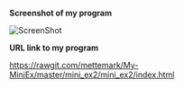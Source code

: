 **Screenshot of my program**

![ScreenShot](https://github.com/mettemark/My-MiniEx/blob/master/mini_ex3/Sk%C3%A6rmbillede%20mini_ex3.png)

**URL link to my program**

https://rawgit.com/mettemark/My-MiniEx/master/mini_ex2/mini_ex2/index.html

